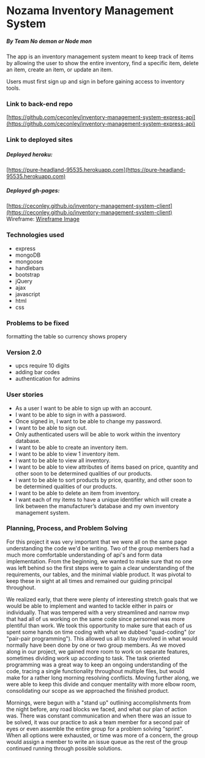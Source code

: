 # Nozama Inventory Management System
##### By Team No demon or Node mon

The app is an inventory management system meant to keep track of items by
allowing the user to show the entire inventory, find a specific item, delete an
item, create an item, or update an item.

Users must first sign up and sign in before gaining access to inventory tools.

### Link to back-end repo

[https://github.com/ceconley/inventory-management-system-express-api](https://github.com/ceconley/inventory-management-system-express-api)

### Link to deployed sites

##### Deployed heroku: 
[https://pure-headland-95535.herokuapp.com](https://pure-headland-95535.herokuapp.com)
##### Deployed gh-pages: 
[https://ceconley.github.io/inventory-management-system-client](https://ceconley.github.io/inventory-management-system-client)
Wireframe: [Wireframe Image](https://i.imgur.com/NnhgulF.jpg)

### Technologies used
* express 
* mongoDB
* mongoose
* handlebars
* bootstrap
* jQuery
* ajax
* javascript
* html
* css

### Problems to be fixed
formatting the table so currency shows propery

### Version 2.0
- upcs require 10 digits
- adding bar codes
- authentication for admins

### User stories
*	As a user I want to be able to sign up with an account.
*	I want to be able to sign in with a password.
*	Once signed in, I want to be able to change my password.
*	I want to be able to sign out.
*	Only authenticated users will be able to work within the inventory database.
*	I want to be able to create an inventory item.
*	I want to be able to view 1 inventory item.
*	I want to be able to view all inventory.
*	I want to be able to view attributes of items based on price, quantity and other soon to be determined qualities of our products.
*	I want to be able to sort products by price, quantity, and other soon to be determined qualities of our products.
*	I want to be able to delete an item from inventory.
*	I want each of my items to have a unique identifier which will create a link between the manufacturer’s database and my own inventory management system.

### Planning, Process, and Problem Solving

For this project it was very important that we were all on the same page understanding the code we'd be writing. Two of the group members had a much more comfortable understanding of api's and form data implementation. From the beginning, we wanted to make sure that no one was left behind so the first steps were to gain a clear understanding of the requirements, our tables, and the minimal viable product. It was pivotal to keep these in sight at all times and remained our guiding principal throughout.

We realized early, that there were plenty of interesting stretch goals that we would be able to implement and wanted to tackle either in pairs or individually. That was tempered with a very streamlined and narrow mvp that had all of us working on the same code since personnel was more plentiful than work. We took this opportunity to make sure that each of us spent some hands on time coding with what we dubbed "quad-coding" (or "pair-pair programming"). This allowed us all to stay involved in what would normally have been done by one or two group members. As we moved along in our project, we gained more room to work on separate features, sometimes dividing work up according to task. The task oriented programming was a great way to keep an ongoing understanding of the code, tracing a single functionality throughout multiple files, but would make for a rather long morning resolving conflicts. Moving further along, we were able to keep this divide and conquer mentality with more elbow room, consolidating our scope as we approached the finished product.

Mornings, were begun with a "stand up" outlining accomplishments from the night before, any road blocks we faced, and what our plan of action was. There was constant communication and when there was an issue to be solved, it was our practice to ask a team member for a second pair of eyes or even assemble the entire group for a problem solving "sprint". When all options were exhausted, or time was more of a concern, the group would assign a member to write an issue queue as the rest of the group continued running through possible solutions.
